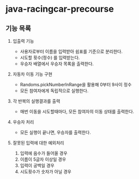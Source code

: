 # java-racingcar-precourse
## 기능 목록

1) 입출력 기능
    - 사용자로부터 이름을 입력받아 쉼표를 기준으로 분리한다.
    - 시도할 횟수(정수) 를 입력받는다. 
    - 우승자 배열에서 우승자 목록을 출력한다.
   

2) 자동차 이동 기능 구현 
    - Randoms.pickNumberInRange을 활용해 0부터 9사이 정수
    - 모든 참여자에게 독립적으로 실행한다.


3) 각 반복의 실행결과를 출력 
    - 매번 이동을 시도할때마다, 모든 참여자의 이동 상태를 출력한다.


4) 우승자 처리 
    - 모든 실행이 끝나면, 우승자를 출력한다. 


5) 잘못된 입력에 대한 예외처리
    1. 입력에 음수가 들어올 경우
    2. 이름이 5글자 이상일 경우
    3. 입력이 공백일 경우 
    4. 시도횟수가 숫자가 아닐 경우 
